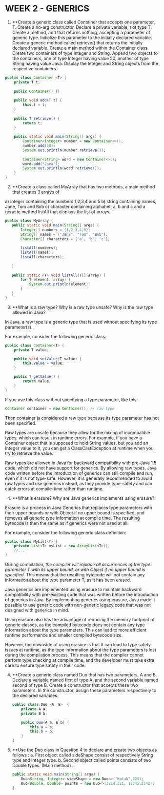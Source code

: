 # WEEK 2 - GENERICS
1. 
    **Create a generic class called Container that accepts one parameter, T. Create a no-arg constructor.
    Declare a private variable, t of type T. Create a method, add that returns nothing, accepting a
    parameter of generic type. Initialize this parameter to the initially declared variable. Create a generic
    method called retrieve() that returns the initially declared variable.
    Create a main method within the Container class. Create two containers of type Integer and String.
    Append two objects to the containers, one of type Integer having value 50, another of type String
    having value Java. Display the Integer and String objects from the respective containers.

```java
public class Container <T> {
    private T t;
    
    public Container() {}
    
    public void add(T t) {
        this.t = t;
    }
    
    public T retrieve() {
        return t;
    }
    
    public static void main(String[] args) {
        Container<Integer> number = new Container<>();
        number.add(50);
        System.out.println(number.retrieve());
        
        Container<String> word = new Container<>();
        word.add("Java");
        System.out.println(word.retrieve());
    }
}
```

2. **Create a class called MyArray that has two methods, a main method that creates 3 arrays of
    
a) integer containing the numbers 1,2,3,4 and 5
b) string containing names, Jane, Tom and Bob
c) character containing alphabet, a, b and c
 and a generic method listAll that displays the list of arrays.
 ``` java
 public class MyArray {
    public static void main(String[] args) {
        Integer[] numbers = {1,2,3,4,5};
        String[] names = {"Jane", "Tom", "Bob"};
        Character[] characters = {'a', 'b', 'c'};
        
        listAll(numbers);
        listAll(names);
        listAll(characters);
        
    }
    
    public static <T> void listAll(T[] array) {
        for(T element: array) {
            System.out.println(element);
        }
    }
}
```

3. 
    **What is a raw type? Why is a raw type unsafe? Why is the raw type allowed in Java? 
    
In Java, a raw type is a generic type that is used without specifying its type parameter(s).

For example, consider the following generic class:

``` java
public class Container<T> {
    private T value;

    public void setValue(T value) {
        this.value = value;
    }

    public T getValue() {
        return value;
    }
}
```

If you use this class without specifying a type parameter, like this:

``` java
Container container = new Container(); // raw type
```

Then container is considered a raw type because its type parameter has not been specified.

Raw types are unsafe because they allow for the mixing of incompatible types, which can result in runtime errors. For example, if you have a Container object that is supposed to hold String values, but you add an Integer value to it, you can get a ClassCastException at runtime when you try to retrieve the value.

Raw types are allowed in Java for backward compatibility with pre-Java 1.5 code, which did not have support for generics. By allowing raw types, Java code written before the introduction of generics can still compile and run, even if it is not type-safe. However, it is generally recommended to avoid raw types and use generics instead, as they provide type-safety and can catch errors at compile-time rather than runtime.


4. 
    **What is erasure? Why are Java generics implements using erasure?

Erasure is a process in Java Generics that replaces type parameters with their upper bounds or with Object if no upper bound is specified, and removes all generic type information at compile time. The resulting bytecode is then the same as if generics were not used at all.

For example, consider the following generic class definition:

```java
public class MyList<T> {
    private List<T> myList = new ArrayList<T>();
    //...
}
```

During compilation, *the compiler will replace all occurrences of the type parameter T with its upper bound, or with Object if no upper bound is specified.* This means that the resulting bytecode will not contain any information about the type parameter T, as it has been erased.

Java generics are implemented using erasure to maintain backward compatibility with pre-existing code that was written before the introduction of generics in Java. By implementing generics using erasure, Java made it possible to use generic code with non-generic legacy code that was not designed with generics in mind.

Using erasure also has the advantage of reducing the memory footprint of generic classes, as the compiled bytecode does not contain any type information about the type parameters. This can lead to more efficient runtime performance and smaller compiled bytecode size.

However, the downside of using erasure is that it can lead to type safety issues at runtime, as the type information about the type parameters is lost during the compilation process. This means that the compiler cannot perform type checking at compile time, and the developer must take extra care to ensure type safety in their code.

4.
    **Create a generic class named Duo that has two parameters, A and B. Declare a variable named first of
    type A, and the second variable named second of type B. Create a constructor that accepts these two
    parameters. In the constructor, assign these parameters respectively to the declared variables. 
    
    ```java
    public class Duo <A, B>  {
        private A a;
        private B b;
    
        public Duo(A a, B b) {
            this.a = a;
            this.b = b;
        }
    }
    ```
 
5. 
    **Use the Duo class in Question 4 to declare and create two objects as follows :
        a. First object called sideShape consist of respectively String type and Integer type.
        b. Second object called points consists of two Double types. 
    (Main method) ::
    ```java
    public static void main(String[] args) {
        Duo<String, Integer> sideShape = new Duo<>("Kotak",223);
        Duo<Double, Double> points = new Duo<>(3214.321, 12345.2342);
    }
    ```
 
